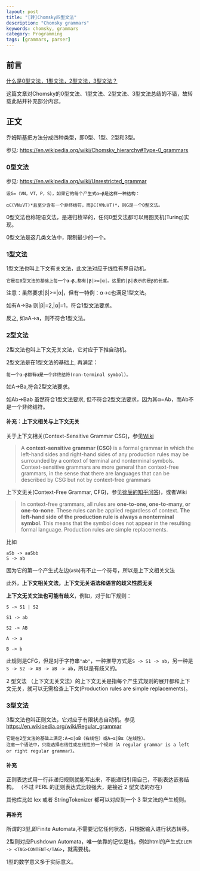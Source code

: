 ```yaml
---
layout: post
title: "[转]Chomsky四型文法"
description: "Chomsky grammars"
keywords: chomsky, grammars
category: Programming
tags: [grammars, parser]
---
```


## 前言

[什么是0型文法，1型文法，2型文法，3型文法？](http://www.iteye.com/topic/593981)

这篇文章对Chomsky的0型文法、1型文法、2型文法、3型文法总结的不错，故转载此贴并补充部分内容。

## 正文

乔姆斯基把方法分成四种类型，即0型、1型、2型和3型。

参见: <https://en.wikipedia.org/wiki/Chomsky_hierarchy#Type-0_grammars>

### 0型文法

参见: <https://en.wikipedia.org/wiki/Unrestricted_grammar>

```
设G=（VN，VT，P，S），如果它的每个产生式α→β是这样一种结构：

α∈(VN∪VT)*且至少含有一个非终结符，而β∈(VN∪VT)*，则G是一个0型文法。
```

0型文法也称短语文法，是递归枚举的，任何0型文法都可以用图灵机(Turing)实现。

0型文法是这几类文法中，限制最少的一个。

### 1型文法

1型文法也叫上下文有关文法，此文法对应于线性有界自动机。

```
它是在0型文法的基础上每一个α→β,都有|β|>=|α|。这里的|β|表示的是β的长度。
```

注意：虽然要求|β|>=|α|，但有一特例：α→ε也满足1型文法。

如有A->Ba 则|β|=2,|α|=1，符合1型文法要求。

反之, 如aA->a，则不符合1型文法。

### 2型文法

2型文法也叫上下文无关文法，它对应于下推自动机。

2型文法是在1型文法的基础上, 再满足：

```
每一个α→β都有α是一个非终结符(non-terminal symbol)。
```

如A->Ba,符合2型文法要求。

如Ab->Bab 虽然符合1型文法要求,
但不符合2型文法要求，因为其α=Ab，而Ab不是一个非终结符。

#### 补充：上下文相关与上下文无关

关于上下文相关(Context-Sensitive Grammar CSG)，参见[Wiki](https://en.wikipedia.org/wiki/Context-sensitive_grammar)

> A **context-sensitive grammar (CSG)** is a formal grammar in which the left-hand sides and right-hand sides of any production rules may be
> surrounded by a context of terminal and nonterminal symbols. Context-sensitive grammars are more general than context-free grammars, in the
> sense that there are languages that can be described by CSG but not by context-free grammars

上下文无关(Context-Free Grammar, CFG)，参见[徐辰的知乎问答](https://www.zhihu.com/question/21833944))，或者Wiki

> In context-free grammars, all rules are **one-to-one, one-to-many, or one-to-none**. These rules can be applied regardless of context.
> **The left-hand side of the production rule is always a nonterminal symbol**. This means that the symbol does not appear in the resulting formal language.
> Production rules are simple replacements.


比如

```
aSb -> aaSbb
S -> ab
```

因为它的第一个产生式左边(`aSb`)有不止一个符号，所以是上下文相关文法

此外，**上下文相关文法，上下文无关语法和语言的歧义性质无关**

**上下文无关文法也可能有歧义**，例如，对于如下规则：

```
S -> S1 | S2

S1 -> ab

S2 -> AB

A -> a

B -> b
```

此规则是CFG，但是对于字符串`"ab"`，一种推导方式是`S -> S1 -> ab`，另一种是`S -> S2 -> AB -> aB -> ab`，所以是有歧义的。

2 型文法 （上下文无关文法）的上下文无关是指每个产生式规则的展开都和上下文无关，就可以无需检查上下文(Production rules are simple replacements)。

### 3型文法

3型文法也叫正则文法，它对应于有限状态自动机。参见 <https://en.wikipedia.org/wiki/Regular_grammar>

```
它是在2型文法的基础上满足:A→α|αB（右线性）或A→α|Bα（左线性）。
注意一个语法中，只能选择右线性或左线性的一个规则（A regular grammar is a left or right regular grammar）。
```

#### 补充

正则表达式用一行非递归规则就能写出来，不能递归引用自己，不能表达嵌套结构。
（不过 PERL 的正则表达式比较强大，是接近 2 型文法的存在）

其他库比如 lex 或者 StringTokenizer 都可以对应到一个 3 型文法的产生规则。

#### 再补充

所谓的3型,即Finite Automata,不需要记忆任何状态，只根据输入进行状态转移。

2型则对应Pushdown Automata，唯一依靠的记忆是栈，例如html的产生式`ELEM -> <TAG>CONTENT</TAG>`，就需要栈。

1型的数学意义多于实际意义。
